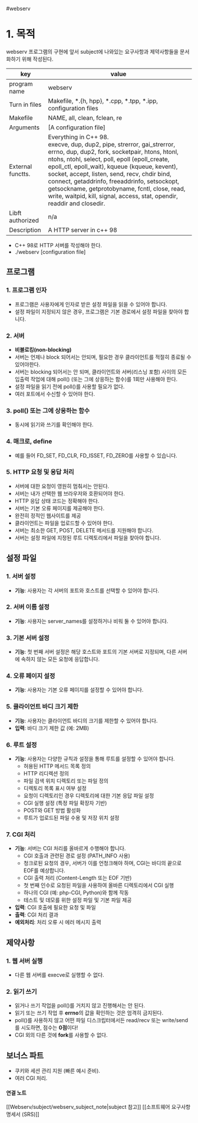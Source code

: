 #webserv
# 1. 목적
webserv 프로그램의 구현에 앞서 subject에 나와있는 요구사항과 제약사항들을 문서화하기 위해 작성된다.

| key | value |
| ---| --- |
| program name | webserv |
| Turn in files | Makefile, \*.{h, hpp}, \*.cpp, \*.tpp, \*.ipp, configuration files|
| Makefile | NAME, all, clean, fclean, re |
| Arguments | [A configuration file] |
| External functts. | Everything in C++ 98.<br>execve, dup, dup2, pipe, strerror, gai_strerror, errno, dup, dup2, fork, socketpair, htons, htonl, ntohs, ntohl, select, poll, epoll (epoll_create, epoll_ctl, epoll_wait), kqueue (kqueue, kevent), socket, accept, listen, send, recv, chdir bind, connect, getaddrinfo, freeaddrinfo, setsockopt, getsockname, getprotobyname, fcntl, close, read, write, waitpid, kill, signal, access, stat, opendir, readdir and closedir.|
| Libft authorized | n/a |
| Description | A HTTP server in c++ 98 |
- C++ 98로 HTTP 서버를 작성해야 한다.
- ./webserv [configuration file]
## 프로그램
### 1. 프로그램 인자
- 프로그램은 사용자에게 인자로 받은 설정 파일을 읽을 수 있어야 합니다.
- 설정 파일이 지정되지 않은 경우, 프로그램은 기본 경로에서 설정 파일을 찾아야 합니다.
### 2. 서버
- **비블로킹(non-blocking)**
- 서버는 언제나 block 되어서는 안되며, 필요한 경우 클라이언트를 적절히 종료될 수 있어야한다.
- 서버는 blocking 되어서는 안 되며, 클라이언트와 서버(리스닝 포함) 사이의 모든 입출력 작업에 대해 poll() (또는 그에 상응하는 함수)를 1회만 사용해야 한다.
- 설정 파일을 읽기 전에 poll()를 사용할 필요가 없다.
- 여러 포트에서 수신할 수 있어야 한다.
### 3. poll() 또는 그에 상응하는 함수
- 동시에 읽기와 쓰기를 확인해야 한다.
### 4. 매크로, define
- 예를 들어 FD_SET, FD_CLR, FD_ISSET, FD_ZERO를 사용할 수 있습니다.
### 5. HTTP 요청 및 응답 처리
- 서버에 대한 요청이 영원히 멈춰서는 안된다.
- 서버는 내가 선택한 웹 브라우저와 호환되어야 한다.
- HTTP 응답 상태 코드는 정확해야 한다.
- 서버는 기본 오류 페이지를 제공해야 한다.
- 완전히 정적인 웹사이트를 제공
- 클라이언트는 파일을 업로드할 수 있어야 한다.
- 서버는 최소한 GET, POST, DELETE 메서드를 지원해야 합니다.
- 서버는 설정 파일에 지정된 루트 디렉토리에서 파일을 찾아야 합니다.

## 설정 파일

### 1. 서버 설정
- **기능**: 사용자는 각 서버의 포트와 호스트를 선택할 수 있어야 합니다.

### 2. 서버 이름 설정
- **기능**: 사용자는 server_names를 설정하거나 비워 둘 수 있어야 합니다.
### 3. 기본 서버 설정
- **기능**: 첫 번째 서버 설정은 해당 호스트와 포트의 기본 서버로 지정되며, 다른 서버에 속하지 않는 모든 요청에 응답합니다.
### 4. 오류 페이지 설정
- **기능**: 사용자는 기본 오류 페이지를 설정할 수 있어야 합니다.
### 5. 클라이언트 바디 크기 제한
- **기능**: 사용자는 클라이언트 바디의 크기를 제한할 수 있어야 합니다.
- **입력**: 바디 크기 제한 값 (예: 2MB)
### 6. 루트 설정

- **기능**: 사용자는 다양한 규칙과 설정을 통해 루트를 설정할 수 있어야 합니다.
    - 허용된 HTTP 메서드 목록 정의
    - HTTP 리디렉션 정의
    - 파일 검색 위치 디렉토리 또는 파일 정의
    - 디렉토리 목록 표시 여부 설정
    - 요청이 디렉토리인 경우 디렉토리에 대한 기본 응답 파일 설정
    - CGI 실행 설정 (특정 파일 확장자 기반)
    - POST와 GET 방법 활성화
    - 루트가 업로드된 파일 수용 및 저장 위치 설정
### 7. CGI 처리

- **기능**: 서버는 CGI 처리를 올바르게 수행해야 합니다.
    - CGI 호출과 관련된 경로 설정 (PATH_INFO 사용)
    - 청크로된 요청의 경우, 서버가 이를 언청크해야 하며, CGI는 바디의 끝으로 EOF를 예상합니다.
    - CGI 출력 처리 (Content-Length 또는 EOF 기반)
    - 첫 번째 인수로 요청된 파일을 사용하여 올바른 디렉토리에서 CGI 실행
    - 하나의 CGI (예: php-CGI, Python)와 함께 작동
    - 테스트 및 데모를 위한 설정 파일 및 기본 파일 제공
- **입력**: CGI 호출에 필요한 요청 및 파일
- **출력**: CGI 처리 결과
- **예외처리**: 처리 오류 시 에러 메시지 출력

## 제약사항
### 1. 웹 서버 실행
- 다른 웹 서버를 execve로 실행할 수 없다.
### 2. 읽기 쓰기
- 읽거나 쓰기 작업을 poll()를 거치지 않고 진행해서는 안 된다.
- 읽기 또는 쓰기 작업 후 **errno**의 값을 확인하는 것은 엄격히 금지된다.
- poll()를 사용하지 않고 어떤 파일 디스크립터에서든 read/recv 또는 write/send를 시도하면, 점수는 **0점**이다!
- CGI 외의 다른 것에 **fork**를 사용할 수 없다.
## 보너스 파트
- 쿠키와 세션 관리 지원 (빠른 예시 준비).
- 여러 CGI 처리.



#### 연결 노트
[[Webserv/subject/webserv_subject_note|subject 참고]]
[[소프트웨어 요구사항 명세서 (SRS)]]
